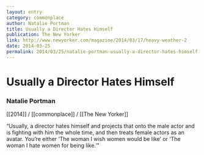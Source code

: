 ```yaml
---
layout: entry
category: commonplace
author: Natalie Portman
title: Usually a Director Hates Himself
publication: The New Yorker
link: http://www.newyorker.com/magazine/2014/03/17/heavy-weather-2
date: 2014-03-25
permalink: 2014/03/25/natalie-portman-usually-a-director-hates-himself
---
```


# Usually a Director Hates Himself

### Natalie Portman

[[2014]] / [[commonplace]] / [[The New Yorker]]

“Usually, a director hates himself and projects that onto the male actor and is fighting with him the whole time, and then treats female actors as an avatar. You’re either ‘The woman I wish women would be like’ or ‘The woman I hate women for being like.’”